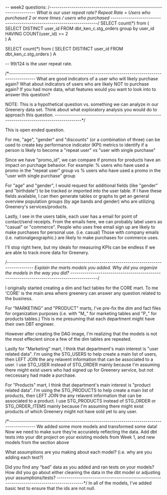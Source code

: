 -- week2 questions:
/*-----------------------------------------------------------------------
What is our user repeat rate?
Repeat Rate = Users who purchased 2 or more times / users who purchased
-----------------------------------------------------------------------*/
SELECT count(*)
from (
SELECT DISTINCT user_id
FROM dbt_ken_c.stg_orders
group by user_id
HAVING COUNT(user_id) >= 2  
) A

SELECT count(*)
from (
SELECT DISTINCT user_id
FROM dbt_ken_c.stg_orders
) A

-- 99/124 is the user repeat rate.


/*-------------------------------------------------------------------------------------------
What are good indicators of a user who will likely purchase again? 
What about indicators of users who are likely NOT to purchase again? 
If you had more data, what features would you want to look into to answer this question?

NOTE: This is a hypothetical question vs. something we can analyze in our Greenery data set.
Think about what exploratory analysis you would do to approach this question.
-------------------------------------------------------------------------------------------*/

This is open ended question. 

For me, "age", "gender" and "discounts" (or a combination of three) can be used to create key performance indicator (KPI) metrics
to identify if a person is likely to become a "repeat user" vs "user with single purchase"

Since we have "promo_id", we can compare if promos for products have an impact on purchage behavior. For example:
    % users who have used a promo in the "repeat user" group 
    vs 
    % users who have used a promo in the "user with single purchase" group

For "age" and "gender", I would request for additional fields (like "gender" and "birthdate") to be 
tracked or imported into the user table. If I have these fields available, I can then generate tables or graphs to 
get an general overview population groups (by age bands and gender) who are utilizing Greenery's services/products.

Lastly, I see in the users table, each user has a email for point of contact/send receipts. From the emails here, 
we can probably label users as "casual" or "commerce".  People who uses free email sign up are likely to make purchases 
for personal use. (i.e. casual)  Those with company emails (i.e. nationalgeographic.) are likely to make purchases 
for commerce uses.

I'll stop right here, but my ideals for measuring KPIs can be endless if we are able to track more data for Greenery.


/*-------------------------------------------------------------------------------------------
Explain the marts models you added. Why did you organize the models in the way you did?
-------------------------------------------------------------------------------------------*/

I originally started creating a dim and fact tables for the CORE mart.  To me 'CORE' is the main area where greenery can answer any question related to the business. 

For "MARKETING" and "PRODUCT" marts, I've pre-fix the dim and fact files for organization purposes (i.e. with "M_" for marketing tables and "P_" for products tables.) This is me presuming that each department might have their own DBT engineer. 

However after creating the DAG image, I'm realizing that the models is not the most effecient since a few of the dim tables are repeated.

Lastly for "Marketing" mart, I think that department's main interest is "user related data". I'm using the STG_USERS to help create a main list of users, then LEFT JOIN the any relavent information that can be associated to a user. I use STG_USER instead of STG_ORDER mainly because I'm assuming there might exist users who had signed up for Greenery service, but not neccessary had made a purchase. 

For "Products" mart, I think that department's main interest is "product related data".  I'm using the STG_PRODUCTS to help create a main list of products, then LEFT JOIN the any relavent information that can be associated to a product. I use STG_PRODUCTS instead of STG_ORDER or STG_ORDER_ITEMS mainly because I'm assuming there might exist products of which Greenery might not have sold yet to any user. 

/*-------------------------------------------------------------------------------------------
We added some more models and transformed some data! Now we need to make sure they’re accurately reflecting the data. Add dbt tests into your dbt project on your existing models from Week 1, and new models from the section above

What assumptions are you making about each model? (i.e. why are you adding each test?)

Did you find any “bad” data as you added and ran tests on your models? How did you go about either cleaning the data in the dbt model or adjusting your assumptions/tests?
-------------------------------------------------------------------------------------------*/
In all of the models, I've added basic test to ensure that the ids are not null.

